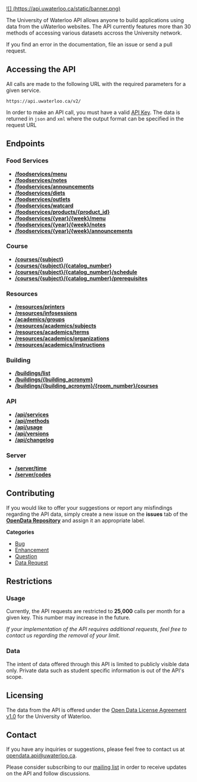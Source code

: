[![] (https://api.uwaterloo.ca/static/banner.png)](https://api.uwaterloo.ca)


The University of Waterloo API allows anyone to build applications using data from the uWaterloo websites.
The API currently features more than 30 methods of accessing various datasets accross the University network.

If you find an error in the documentation, file an issue or send a pull request.


## Accessing the API

All calls are made to the following URL with the required parameters for a given service.

```
https://api.uwaterloo.ca/v2/
```
In order to make an API call, you must have a valid [API Key](https://api.uwaterloo.ca/#!/keygen).
The data is returned in `json` and `xml` where the output format can be specified in the request URL

## Endpoints


### Food Services

- **[/foodservices/menu]()**
- **[/foodservices/notes]()**
- **[/foodservices/announcements]()**
- **[/foodservices/diets]()**
- **[/foodservices/outlets]()**
- **[/foodservices/watcard]()**
- **[/foodservices/products/{product_id}]()**
- **[/foodservices/{year}/{week}/menu]()**
- **[/foodservices/{year}/{week}/notes]()**
- **[/foodservices/{year}/{week}/announcements]()**

### Course

- **[/courses/{subject}]()**
- **[/courses/{subject}/{catalog_number}]()**
- **[/courses/{subject}/{catalog_number}/schedule]()**
- **[/courses/{subject}/{catalog_number}/prerequisites]()**

### Resources

- **[/resources/printers]()**
- **[/resources/infosessions]()**
- **[/academics/groups]()**
- **[/resources/academics/subjects]()**
- **[/resources/academics/terms]()**
- **[/resources/academics/organizations]()**
- **[/resources/academics/instructions]()**

### Building

- **[/buildings/list]()**
- **[/buildings/{building_acronym}]()**
- **[/buildings/{building_acronym}/{room_number}/courses]()**

### API

- **[/api/services](v2/api/services.md)**
- **[/api/methods](v2/api/methods.md)**
- **[/api/usage](v2/api/usage.md)**
- **[/api/versions](v2/api/versions.md)**
- **[/api/changelog](v2/api/changelog.md)**

### Server

- **[/server/time](v2/server/time.md)**
- **[/server/codes](v2/server/codes.md)**


## Contributing

If you would like to offer your suggestions or report any misfindings regarding the API data, simply create a new issue on the **issues** tab of the **[OpenData Repository](https://github.com/uWaterloo/OpenData/issues)** and assign it an appropriate label.



**Categories**

- [Bug](https://github.com/uWaterloo/OpenData/issues?labels=bug&page=1&state=open)
- [Enhancement](https://github.com/uWaterloo/OpenData/issues?labels=enhancement&page=1&state=open)
- [Question](https://github.com/uWaterloo/OpenData/issues?labels=question&page=1&state=open)
- [Data Request](https://github.com/uWaterloo/OpenData/issues?labels=data+request&page=1&state=open)


## Restrictions

### Usage

Currently, the API requests are restricted to **25,000** calls per month for a given key. This number may increase in the future.

*If your implementation of the API requires additional requests, feel free to contact us regarding the removal of your limit.*

### Data

The intent of data offered through this API is limited to publicly visible data only.
Private data such as student specific information is out of the API's scope.

## Licensing

The data from the API is offered under the [Open Data License Agreement v1.0](https://uwaterloo.ca/open-data/university-waterloo-open-data-license-agreement-v1) for the University of Waterloo.

## Contact ##

If you have any inquiries or suggestions, please feel free to contact us at [opendata.api@uwaterloo.ca](mailto:opendata.api@uwaterloo.ca).

Please consider subscribing to our [mailing list](https://lists.uwaterloo.ca/mailman/listinfo/opendata) in order to receive updates on the API and follow discussions.


